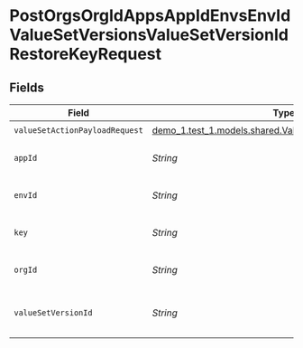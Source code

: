# PostOrgsOrgIdAppsAppIdEnvsEnvIdValueSetVersionsValueSetVersionIdRestoreKeyRequest


## Fields

| Field                                                                                                           | Type                                                                                                            | Required                                                                                                        | Description                                                                                                     |
| --------------------------------------------------------------------------------------------------------------- | --------------------------------------------------------------------------------------------------------------- | --------------------------------------------------------------------------------------------------------------- | --------------------------------------------------------------------------------------------------------------- |
| `valueSetActionPayloadRequest`                                                                                  | [demo_1.test_1.models.shared.ValueSetActionPayloadRequest](../../models/shared/ValueSetActionPayloadRequest.md) | :heavy_check_mark:                                                                                              | N/A                                                                                                             |
| `appId`                                                                                                         | *String*                                                                                                        | :heavy_check_mark:                                                                                              | The Application ID.<br/><br/>                                                                                   |
| `envId`                                                                                                         | *String*                                                                                                        | :heavy_check_mark:                                                                                              | The Environment ID.<br/><br/>                                                                                   |
| `key`                                                                                                           | *String*                                                                                                        | :heavy_check_mark:                                                                                              | Key of the value to be restored.<br/><br/>                                                                      |
| `orgId`                                                                                                         | *String*                                                                                                        | :heavy_check_mark:                                                                                              | The Organization ID.<br/><br/>                                                                                  |
| `valueSetVersionId`                                                                                             | *String*                                                                                                        | :heavy_check_mark:                                                                                              | The ValueSetVersion ID.<br/><br/>                                                                               |